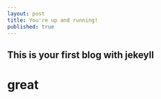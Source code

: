 ```yaml
---
layout: post
title: You're up and running!
published: true
---
```

## This is your first blog with jekeyll

# great